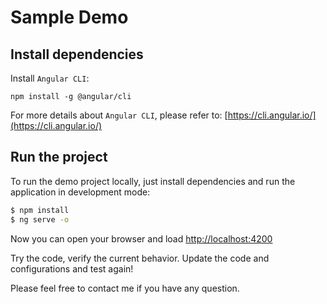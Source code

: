 # Sample Demo
## Install dependencies

Install `Angular CLI`:

```
npm install -g @angular/cli
```

For more details about `Angular CLI`, please refer to: [https://cli.angular.io/](https://cli.angular.io/)

## Run the project

To run the demo project locally, just install dependencies and run the application in development mode:

```bash
$ npm install
$ ng serve -o
```

Now you can open your browser and load [http://localhost:4200](http://localhost:4200)

Try the code, verify the current behavior. Update the code and configurations and test again!

Please feel free to contact me if you have any question.
